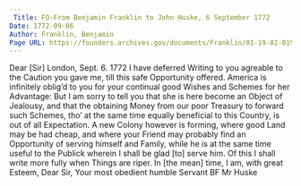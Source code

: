 ```yaml
---
 Title: FO-From Benjamin Franklin to John Huske, 6 September 1772
Date: 1772-09-06
Author: Franklin, Benjamin
Page URL: https://founders.archives.gov/documents/Franklin/01-19-02-0196
---
```


Dear [Sir]
London, Sept. 6. 1772
I have deferred Writing to you agreable to the Caution you gave me, till this safe Opportunity offered. America is infinitely oblig’d to you for your continual good Wishes and Schemes for her Advantage: But I am sorry to tell you that she is here become an Object of Jealousy, and that the obtaining Money from our poor Treasury to forward such Schemes, tho’ at the same time equally beneficial to this Country, is out of all Expectation. A new Colony however is forming, where good Land may be had cheap, and where your Friend may probably find an Opportunity of serving himself and Family, while he is at the same time useful to the Publick wherein I shall be glad [to] serve him. Of this I shall write more fully when Things are riper. In [the mean] time, I am, with great Esteem, Dear Sir, Your most obedient humble Servant
BF
Mr Huske

